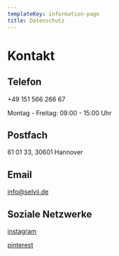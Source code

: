```yaml
---
templateKey: information-page
title: Datenschutz
---
```

# Kontakt



## Telefon

+49 151 566 266 67

Montag - Freitag: 09:00 - 15:00 Uhr



## Postfach

61 01 33, 30601 Hannover



## Email

info@selvii.de



## Soziale Netzwerke

[instagram](https://www.instagram.com/selvii/)

[pinterest](https://www.pinterest.de/cd815bc591e728ea8ef3d6be17ae77/?eq=selvii%20wom&etslf=3710)
